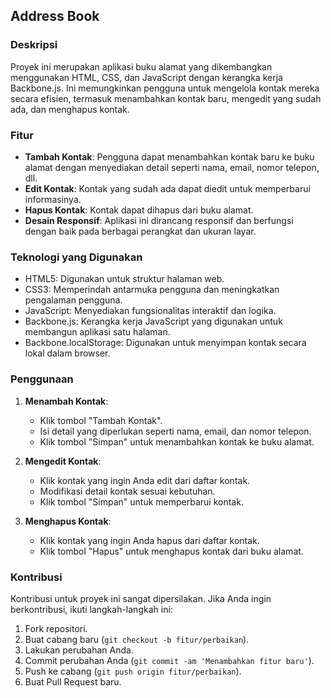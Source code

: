 ## Address Book

### Deskripsi

Proyek ini merupakan aplikasi buku alamat yang dikembangkan menggunakan HTML, CSS, dan JavaScript dengan kerangka kerja Backbone.js. Ini memungkinkan pengguna untuk mengelola kontak mereka secara efisien, termasuk menambahkan kontak baru, mengedit yang sudah ada, dan menghapus kontak.

### Fitur

- **Tambah Kontak**: Pengguna dapat menambahkan kontak baru ke buku alamat dengan menyediakan detail seperti nama, email, nomor telepon, dll.
- **Edit Kontak**: Kontak yang sudah ada dapat diedit untuk memperbarui informasinya.
- **Hapus Kontak**: Kontak dapat dihapus dari buku alamat.
- **Desain Responsif**: Aplikasi ini dirancang responsif dan berfungsi dengan baik pada berbagai perangkat dan ukuran layar.

### Teknologi yang Digunakan

- HTML5: Digunakan untuk struktur halaman web.
- CSS3: Memperindah antarmuka pengguna dan meningkatkan pengalaman pengguna.
- JavaScript: Menyediakan fungsionalitas interaktif dan logika.
- Backbone.js: Kerangka kerja JavaScript yang digunakan untuk membangun aplikasi satu halaman.
- Backbone.localStorage: Digunakan untuk menyimpan kontak secara lokal dalam browser.

### Penggunaan

1. **Menambah Kontak**:
   - Klik tombol "Tambah Kontak".
   - Isi detail yang diperlukan seperti nama, email, dan nomor telepon.
   - Klik tombol "Simpan" untuk menambahkan kontak ke buku alamat.

2. **Mengedit Kontak**:
   - Klik kontak yang ingin Anda edit dari daftar kontak.
   - Modifikasi detail kontak sesuai kebutuhan.
   - Klik tombol "Simpan" untuk memperbarui kontak.

3. **Menghapus Kontak**:
   - Klik kontak yang ingin Anda hapus dari daftar kontak.
   - Klik tombol "Hapus" untuk menghapus kontak dari buku alamat.

### Kontribusi

Kontribusi untuk proyek ini sangat dipersilakan. Jika Anda ingin berkontribusi, ikuti langkah-langkah ini:

1. Fork repositori.
2. Buat cabang baru (`git checkout -b fitur/perbaikan`).
3. Lakukan perubahan Anda.
4. Commit perubahan Anda (`git commit -am 'Menambahkan fitur baru'`).
5. Push ke cabang (`git push origin fitur/perbaikan`).
6. Buat Pull Request baru.

